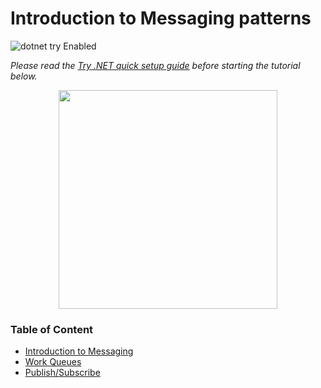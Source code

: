 #  Introduction to Messaging patterns
![dotnet try Enabled](https://img.shields.io/badge/Try_.NET-Enabled-501078.svg)

*Please read the [Try .NET quick setup guide](Setup.md) before starting the tutorial below.* 

<p align ="center">
<img src ="https://unit4-prod.global.ssl.fastly.net/binaries/content/gallery/unit4web/applications/advantages-icons/user-friendly.png" width="350">
</p>

### Table of Content 
- [Introduction to Messaging](MessagingCourse/HelloWorld.md)
- [Work Queues](MessagingCourse/WorkQueues.md)
- [Publish/Subscribe](MessagingCourse/PublishSubscribe.md)

